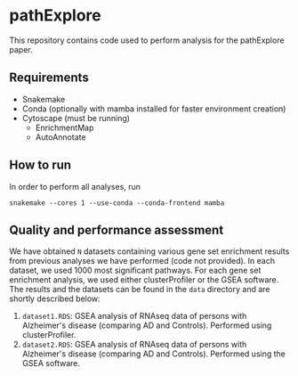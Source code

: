 # pathExplore

This repository contains code used to perform analysis for the pathExplore paper.

## Requirements

- Snakemake
- Conda (optionally with mamba installed for faster environment creation)
- Cytoscape (must be running)
  - EnrichmentMap
  - AutoAnnotate

## How to run

In order to perform all analyses, run

```shell
snakemake --cores 1 --use-conda --conda-frontend mamba
```

## Quality and performance assessment

We have obtained `N` datasets containing various gene set enrichment results from previous analyses
we have performed (code not provided). In each dataset, we used 1000 most significant pathways. For
each gene set enrichment analysis, we used either clusterProfiler or the GSEA software. The results
and the datasets can be found in the `data` directory and are shortly described below:

1. `dataset1.RDS`: GSEA analysis of RNAseq data of persons with Alzheimer's disease (comparing AD and Controls).
    Performed using clusterProfiler.
2. `dataset2.RDS`: GSEA analysis of RNAseq data of persons with Alzheimer's disease (comparing AD and Controls).
    Performed using the GSEA software.

